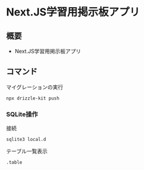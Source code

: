 # Next.JS学習用掲示板アプリ
## 概要
- Next.JS学習用掲示板アプリ

## コマンド
マイグレーションの実行
```
npx drizzle-kit push
```

### SQLite操作
接続
```
sqlite3 local.d
```

テーブル一覧表示
```
.table
```